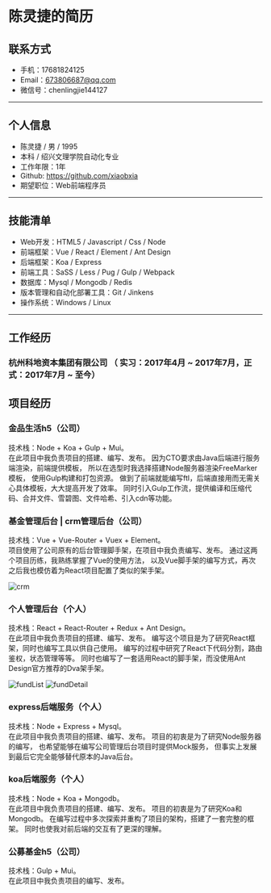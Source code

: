 # 陈灵捷的简历

## 联系方式
- 手机：17681824125 
- Email：673806687@qq.com
- 微信号：chenlingjie144127

---

## 个人信息
- 陈灵捷 / 男 / 1995
- 本科 / 绍兴文理学院自动化专业
- 工作年限：1年
- Github: https://github.com/xiaobxia
- 期望职位：Web前端程序员

---

## 技能清单
- Web开发：HTML5 / Javascript / Css / Node
- 前端框架：Vue / React / Element / Ant Design
- 后端框架：Koa / Express
- 前端工具：SaSS / Less / Pug / Gulp / Webpack
- 数据库：Mysql / Mongodb / Redis
- 版本管理和自动化部署工具：Git / Jinkens
- 操作系统：Windows / Linux

---

## 工作经历
### 杭州科地资本集团有限公司 （ 实习：2017年4月 ~ 2017年7月，正式：2017年7月 ~ 至今）

## 项目经历
### 金品生活h5（公司）
技术栈：Node + Koa + Gulp + Mui。    
在此项目中我负责项目的搭建、编写、发布。
因为CTO要求由Java后端进行服务端渲染，前端提供模板，
所以在选型时我选择搭建Node服务器渲染FreeMarker模板，
使用Gulp构建和打包资源。
做到了前端就能编写ftl，后端直接用而无需关心具体模板，大大提高开发了效率。
同时引入Gulp工作流，提供编译和压缩代码、合并文件、雪碧图、文件哈希、引入cdn等功能。

### 基金管理后台 | crm管理后台（公司）
技术栈：Vue + Vue-Router + Vuex + Element。    
项目使用了公司原有的后台管理脚手架，在项目中我负责编写、发布。
通过这两个项目历练，我熟练掌握了Vue的使用方法，
以及Vue脚手架的编写方式，再次之后我也模仿着为React项目配置了类似的架手架。

![crm](http://p4n8qaybt.bkt.clouddn.com/crm.png)

### 个人管理后台（个人）
技术栈：React + React-Router + Redux + Ant Design。    
在此项目中我负责项目的搭建、编写、发布。
编写这个项目是为了研究React框架，同时也编写工具以供自己使用。
编写的过程中研究了React下代码分割，路由鉴权，状态管理等等。
同时也编写了一套适用React的脚手架，而没使用Ant Design官方推荐的Dva架手架。

![fundList](http://p4n8qaybt.bkt.clouddn.com/fundList.png)
![fundDetail](http://p4n8qaybt.bkt.clouddn.com/fundDetail.png)

### express后端服务（个人）
技术栈：Node + Express + Mysql。    
在此项目中我负责项目的搭建、编写、发布。
项目的初衷是为了研究Node服务器的编写，
也希望能够在编写公司管理后台项目时提供Mock服务，
但事实上发展到最后它完全能够替代原本的Java后台。

### koa后端服务（个人）
技术栈：Node + Koa + Mongodb。  
在此项目中我负责项目的搭建、编写、发布。
项目的初衷是为了研究Koa和Mongodb。
在编写过程中多次探索并重构了项目的架构，搭建了一套完整的框架。
同时也使我对前后端的交互有了更深的理解。

### 公募基金h5（公司）
技术栈：Gulp + Mui。  
在此项目中我负责项目的编写、发布。  
